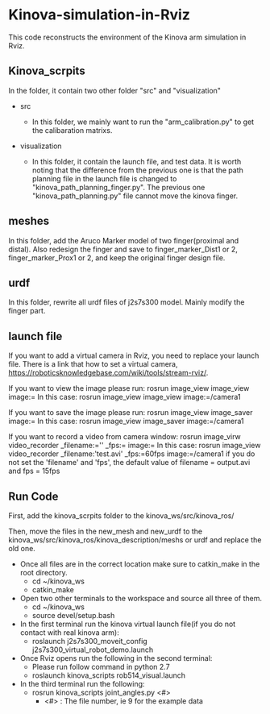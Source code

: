 # Kinova-simulation-in-Rviz

This code reconstructs the environment of the Kinova arm simulation in Rviz.  

## Kinova_scrpits

In the folder, it contain two other folder "src" and "visualization"

* src
	* In this folder, we mainly want to run the "arm_calibration.py" to get the calibaration matrixs.

* visualization

	* In this folder, it contain the launch file, and test data. It is worth noting that the difference from the previous one is that the path planning file in the launch file is changed to "kinova_path_planning_finger.py". The previous one "kinova_path_planning.py" file cannot move the kinova finger.

## meshes

In this folder, add the Aruco Marker model of two finger(proximal and distal). Also redesign the finger and save to finger_marker_Dist1 or 2, finger_marker_Prox1 or 2, and keep the original finger design file.

## urdf

In this folder, rewrite all urdf files of j2s7s300 model. Mainly modify the finger part.

## launch file

If you want to add a virtual camera in Rviz, you need to replace your launch file. There is a link that how to set a virtual camera, https://roboticsknowledgebase.com/wiki/tools/stream-rviz/.

If you want to view the image please run:
rosrun image_view image_view image:= <your topic>
In this case:
rosrun image_view image_view image:=/camera1

If you want to save the image please run:
rosrun image_view image_saver image:= <your topic>
In this case:
rosrun image_view image_saver image:=/camera1

If you want to record a video from camera window:
rosrun image_virw video_recorder _filename:='<The video file name>' _fps:=<The number of fps> image:=<your topic>
In this case:
rosrun image_view video_recorder _filename:'test.avi' _fps:=60fps image:=/camera1
if you do not set the 'filename' and 'fps', the default value of filename = output.avi and fps = 15fps


## Run Code

First, add the kinova_scrpits folder to the kinova_ws/src/kinova_ros/

Then, move the files in the new_mesh and new_urdf to the kinova_ws/src/kinova_ros/kinova_description/meshs or urdf and replace the old one. 


* Once all files are in the correct location make sure to catkin_make in the root directory.
	* cd ~/kinova_ws
	* catkin_make
* Open two other terminals to the workspace and source all three of them.
	* cd ~/kinova_ws
	* source devel/setup.bash
* In the first terminal run the kinova virtual launch file(if you do not contact with real kinova arm):
	* roslaunch j2s7s300_moveit_config j2s7s300_virtual_robot_demo.launch
* Once Rviz opens run the following in the second terminal:
	* Please run follow command in python 2.7
	* roslaunch kinova_scripts rob514_visual.launch
*	In the third terminal run the following:
	* rosrun kinova_scripts joint_angles.py <#>
		* <#> : The file number, ie 9 for the example data

 
